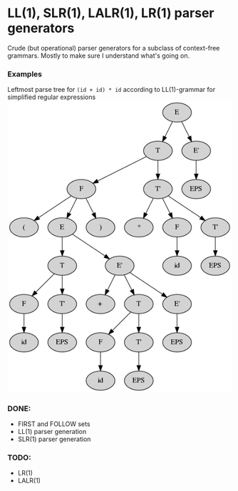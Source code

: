 # LL(1), SLR(1), LALR(1), LR(1) parser generators
Crude (but operational) parser generators for a subclass of context-free grammars. Mostly to make sure I understand what's going on.

### Examples
Leftmost parse tree for `(id + id) * id` according to LL(1)-grammar for simplified regular expressions
![](examples/tree.png "")

### DONE:
 * FIRST and FOLLOW sets
 * LL(1) parser generation
 * SLR(1) parser generation

### TODO: 
 * LR(1)
 * LALR(1)

